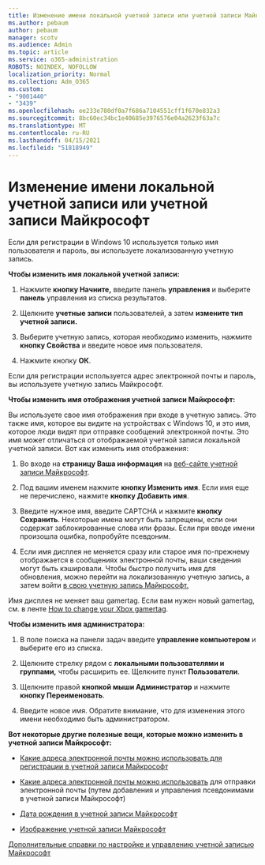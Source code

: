 ```yaml
---
title: Изменение имени локальной учетной записи или учетной записи Майкрософт
ms.author: pebaum
author: pebaum
manager: scotv
ms.audience: Admin
ms.topic: article
ms.service: o365-administration
ROBOTS: NOINDEX, NOFOLLOW
localization_priority: Normal
ms.collection: Adm_O365
ms.custom:
- "9001440"
- "3439"
ms.openlocfilehash: ee233e780df0a7f686a7104551cff1f670e832a3
ms.sourcegitcommit: 8bc60ec34bc1e40685e3976576e04a2623f63a7c
ms.translationtype: MT
ms.contentlocale: ru-RU
ms.lasthandoff: 04/15/2021
ms.locfileid: "51818949"
---
```

# <a name="change-the-name-of-a-local-account-or-a-microsoft-account"></a>Изменение имени локальной учетной записи или учетной записи Майкрософт

Если для регистрации в Windows 10 используется только имя пользователя и пароль, вы используете локализованную учетную запись. 

**Чтобы изменить имя локальной учетной записи:**

1. Нажмите **кнопку Начните,** введите панель **управления** и выберите **панель** управления из списка результатов.

2. Щелкните **учетные записи** пользователей, а затем **измените тип учетной записи.**

3. Выберите учетную запись, которая необходимо изменить, нажмите **кнопку Свойства** и введите новое имя пользователя.

4. Нажмите кнопку **ОК**.

Если для регистрации используется адрес электронной почты и пароль, вы используете учетную запись Майкрософт.

**Чтобы изменить имя отображения учетной записи Майкрософт:**

Вы используете свое имя отображения при входе в учетную запись. Это также имя, которое вы видите на устройствах с Windows 10, и это имя, которое люди видят при отправке сообщений электронной почты. Это имя может отличаться от отображаемой учетной записи локальной учетной записи. Вот как изменить имя отображения:

1. Во входе на **страницу Ваша информация** на [веб-сайте учетной записи Майкрософт](https://account.microsoft.com/).

2. Под вашим именем нажмите **кнопку Изменить имя**. Если имя еще не перечислено, нажмите **кнопку Добавить имя**. 

3. Введите нужное имя, введите CAPTCHA и нажмите **кнопку Сохранить**. Некоторые имена могут быть запрещены, если они содержат заблокированные слова или фразы. Если при вводе имени произошла ошибка, попробуйте псевдоним.

4. Если имя дисплея не меняется сразу или старое имя по-прежнему отображается в сообщениях электронной почты, ваши сведения могут быть кэшировали. Чтобы быстро получить имя для обновления, можно перейти на локализованную учетную запись, а затем войти [в свою учетную запись Майкрософт.](https://account.microsoft.com/)

Имя дисплея не меняет ваш gamertag. Если вам нужен новый gamertag, см. в ленте [How to change your Xbox gamertag](https://support.xbox.com/id-ID/account-management/change-xbox-live-gamertag).

**Чтобы изменить имя администратора:**

1. В поле поиска на панели задач введите **управление компьютером** и выберите его из списка.

2. Щелкните стрелку рядом с **локальными пользователями и группами,** чтобы расширить ее. Щелкните пункт **Пользователи**.

3. Щелкните правой **кнопкой мыши Администратор** и нажмите **кнопку Переименовать**.

4. Введите новое имя. Обратите внимание, что для изменения этого имени необходимо быть администратором.

**Вот некоторые другие полезные вещи, которые можно изменить в учетной записи Майкрософт:**

- [Какие адреса электронной почты можно использовать для регистрации в учетной записи Майкрософт](https://support.microsoft.com/help/4026162)

- [Какие адреса электронной почты можно использовать](https://support.microsoft.com/help/12407) для отправки электронной почты (путем добавления и управления псевдонимами в учетной записи Майкрософт)

- [Дата рождения в учетной записи Майкрософт](https://support.microsoft.com/help/12411)

- [Изображение учетной записи Майкрософт](https://support.microsoft.com/help/4026790)

[Дополнительные справки по настройке и управлению учетной записью Майкрософт](https://support.microsoft.com/hub/4294457/microsoft-account-help#manage-account)